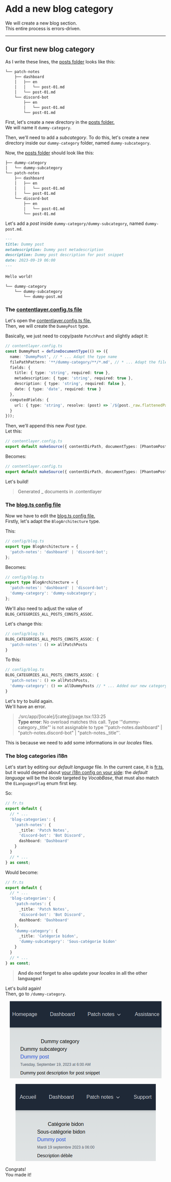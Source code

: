 # Add a new blog category

We will create a new blog section.  
This entire process is errors-driven.

---

## Our first new blog category

As I write these lines, the [posts folder](/posts/) looks like this:

```
└── patch-notes
    ├── dashboard
    │   ├── en
    │   │   └── post-01.md
    │   └── post-01.md
    └── discord-bot
        ├── en
        │   └── post-01.md
        └── post-01.md
```

First, let's create a new directory in the [posts folder.](/posts/)  
We will name it `dummy-category`.

Then, we'll need to add a _subcategory_. To do this, let's create a new directory inside our `dummy-category` folder, named `dummy-subcategory`.

Now, the [posts folder](/posts/) should look like this:

```
├── dummy-category
│   └── dummy-subcategory
└── patch-notes
    ├── dashboard
    │   ├── en
    │   │   └── post-01.md
    │   └── post-01.md
    └── discord-bot
        ├── en
        │   └── post-01.md
        └── post-01.md
```

Let's add a _post_ inside `dummy-category/dummy-subcategory`, named `dummy-post.md`.

```markdown
---
title: Dummy post
metadescription: Dummy post metadescription
description: Dummy post description for post snippet
date: 2023-09-19 06:00
---

Hello world!
```

```
└── dummy-category
    └── dummy-subcategory
        └── dummy-post.md
```

### The [contentlayer.config.ts file](/contentlayer.config.ts)

Let's open the [contentlayer.config.ts file.](/contentlayer.config.ts)  
Then, we will create the `DummyPost` type.

Basically, we just need to copy/paste `PatchPost` and slightly adapt it:

```ts
// contentlayer.config.ts
const DummyPost = defineDocumentType(() => ({
  name: 'DummyPost', // * ... Adapt the type name
  filePathPattern: '**/dummy-category/**/*.md', // * ... Adapt the file path pattern
  fields: {
    title: { type: 'string', required: true },
    metadescription: { type: 'string', required: true },
    description: { type: 'string', required: false },
    date: { type: 'date', required: true }
  },
  computedFields: {
    url: { type: 'string', resolve: (post) => `/${post._raw.flattenedPath}` }
  }
}));
```

Then, we'll append this new _Post type_.  
Let this:

```ts
// contentlayer.config.ts
export default makeSource({ contentDirPath, documentTypes: [PhantomPost, PatchPost] });
```

Becomes:

```ts
// contentlayer.config.ts
export default makeSource({ contentDirPath, documentTypes: [PhantomPost, PatchPost, DummyPost] });
```

Let's build!

> Generated \_ documents in .contentlayer

### The [blog.ts config file](/src/config/blog.ts)

Now we have to edit the [blog.ts config file.](/src/config/blog.ts)  
Firstly, let's adapt the `BlogArchitecture` type.

This:

```ts
// config/blog.ts
export type BlogArchitecture = {
  'patch-notes': 'dashboard' | 'discord-bot';
};
```

Becomes:

```ts
// config/blog.ts
export type BlogArchitecture = {
  'patch-notes': 'dashboard' | 'discord-bot';
  'dummy-category': 'dummy-subcategory';
};
```

We'll also need to adjust the value of `BLOG_CATEGORIES_ALL_POSTS_CONSTS_ASSOC`.

Let's change this:

```ts
// config/blog.ts
BLOG_CATEGORIES_ALL_POSTS_CONSTS_ASSOC: {
  'patch-notes': () => allPatchPosts
}
```

To this:

```ts
// config/blog.ts
BLOG_CATEGORIES_ALL_POSTS_CONSTS_ASSOC: {
  'patch-notes': () => allPatchPosts,
  'dummy-category': () => allDummyPosts // * ... Added our new category and all its related posts
}
```

Let's try to build again.  
We'll have an error.

> ./src/app/[locale]/[categ]/page.tsx:133:25  
> **Type error**: No overload matches this call. Type '"dummy-category.\_title"' is not assignable to type '"patch-notes.dashboard" |
> "patch-notes.discord-bot" | "patch-notes.\_title"'.

This is because we need to add some informations in our _locales_ files.

### The blog categories i18n

Let's start by editing our _default language_ file. In the current case, it is [fr.ts](/src/i18n/locales/fr.ts), but it would depend about
[your i18n config on your side](/src/config/i18n.ts): the _default language_ will be the _locale_ targeted by _VocabBase_, that must also match the
`ELanguagesFlag` enum first key.

So:

```ts
// fr.ts
export default {
  // * ...
  'blog-categories': {
    'patch-notes': {
      _title: 'Patch Notes',
      'discord-bot': 'Bot Discord',
      dashboard: 'Dashboard'
    }
  }
  // * ...
} as const;
```

Would become:

```ts
// fr.ts
export default {
  // * ...
  'blog-categories': {
    'patch-notes': {
      _title: 'Patch Notes',
      'discord-bot': 'Bot Discord',
      dashboard: 'Dashboard'
    },
    'dummy-category': {
      _title: 'Catégorie bidon',
      'dummy-subcategory': 'Sous-catégorie bidon'
    }
  }
  // * ...
} as const;
```

> **And do not forget to also update your _locales_ in all the other languages!**

Let's build again!  
Then, go to `/dummy-category`.

<p align="center"><img src="./Assets/01.add-new-blog-category/final-result-en.png" alt="Result (en)"/></p>
<p align="center"><img src="./Assets/01.add-new-blog-category/final-result-fr.png" alt="Result (fr)"/></p>

Congrats!  
You made it!
